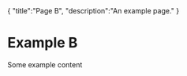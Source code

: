 <steelsky>
{
  "title":"Page B",
  "description":"An example page."
}
</steelsky>

# Example B
Some example content